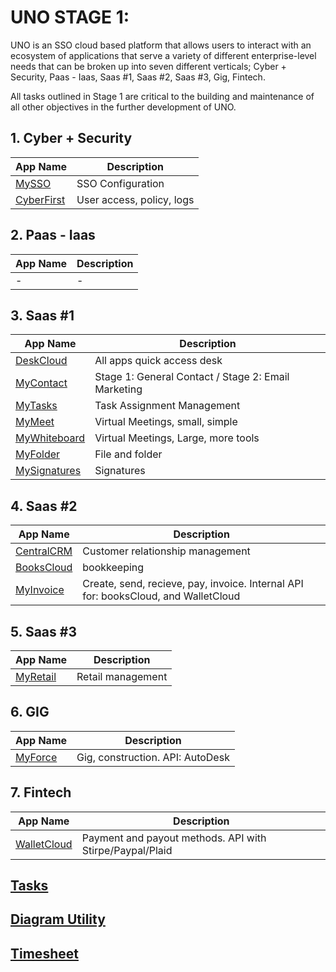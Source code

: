 # UNO STAGE 1:
UNO is an SSO cloud based platform that allows users to interact with an ecosystem of applications that serve a variety of different enterprise-level needs that can be broken up into seven different verticals; Cyber + Security, Paas - Iaas, Saas #1, Saas #2, Saas #3, Gig, Fintech.

All tasks outlined in Stage 1 are critical to the building and maintenance of all other objectives in the further development of UNO.


## 1. Cyber + Security

| App Name      | Description   | 
| ------------- | ------------- | 
| [MySSO](https://github.com/KylanThomson/MySSO) | SSO Configuration |
| [CyberFirst](https://github.com/KylanThomson/CyberFirst) | User access, policy, logs | 

## 2. Paas - Iaas
| App Name      | Description   | 
| ------------- | ------------- | 
| - | - | 

## 3. Saas #1
| App Name      | Description   | 
| ------------- | ------------- | 
| [DeskCloud](https://github.com/KylanThomson/DeskCloud) | All apps quick access desk| 
| [MyContact](https://github.com/KylanThomson/MyContact) | Stage 1: General Contact / Stage 2: Email Marketing| 
| [MyTasks](https://github.com/KylanThomson/MyTasks) | Task Assignment Management| 
| [MyMeet](https://github.com/KylanThomson/MyMeet) | Virtual Meetings, small, simple| 
| [MyWhiteboard](https://github.com/KylanThomson/MyWhiteboard) | Virtual Meetings, Large, more tools| 
| [MyFolder](https://github.com/KylanThomson/MyFolder) | File and folder| 
| [MySignatures](https://github.com/KylanThomson/MySignatures) | Signatures| 

## 4. Saas #2
| App Name      | Description   | 
| ------------- | ------------- | 
| [CentralCRM](https://github.com/KylanThomson/CentralCRM) | Customer relationship management| 
| [BooksCloud](https://github.com/KylanThomson/BooksCloud) | bookkeeping| 
| [MyInvoice](https://github.com/KylanThomson/MyInvoice) | Create, send, recieve, pay, invoice. Internal API for: booksCloud, and WalletCloud| 

## 5. Saas #3
| App Name      | Description   | 
| ------------- | ------------- | 
| [MyRetail](https://github.com/KylanThomson/MyRetail) | Retail management| 

## 6. GIG
| App Name      | Description   | 
| ------------- | ------------- | 
| [MyForce](https://github.com/KylanThomson/MyForce) | Gig, construction. API: AutoDesk| 

## 7. Fintech
| App Name      | Description   | 
| ------------- | ------------- | 
| [WalletCloud](https://github.com/KylanThomson/WalletCloud) | Payment and payout methods. API with Stirpe/Paypal/Plaid | 

## [Tasks](https://trello.com/b/Fr5kX9Tw/uno-stage-1)

## [Diagram Utility](https://app.diagrams.net/)

## [Timesheet](https://docs.google.com/spreadsheets/d/1KVrC4vcK2uRZ8MH8t7Wh9eKomcEXaPVqrJrL9MUeFaU/edit?usp=sharing)

